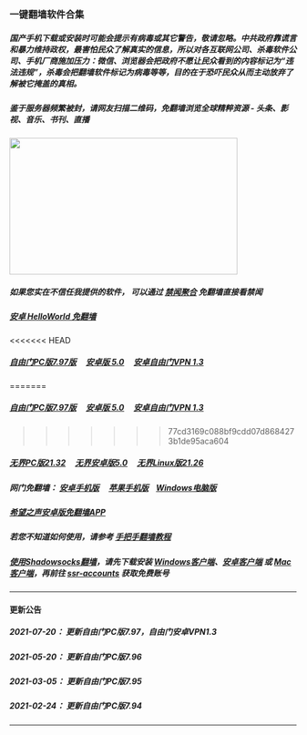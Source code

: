 ### 一键翻墙软件合集

##### 国产手机下载或安装时可能会提示有病毒或其它警告，敬请忽略。中共政府靠谎言和暴力维持政权，最害怕民众了解真实的信息，所以对各互联网公司、杀毒软件公司、手机厂商施加压力：微信、浏览器会把政府不愿让民众看到的内容标记为“违法违规”，杀毒会把翻墙软件标记为病毒等等，目的在于恐吓民众从而主动放弃了解被它掩盖的真相。


##### 鉴于服务器频繁被封，请网友扫描二维码，免翻墙浏览全球精粹资源 - 头条、影视、音乐、书刊、直播
<img src="http://gfw-breaker.win/videos/ogate.jpg" width="400px" height="240px"/>

##### 如果您实在不信任我提供的软件， 可以通过 [禁闻聚合](https://github.com/gfw-breaker/banned-news3/blob/master/README.md) 免翻墙直接看禁闻

##### [安卓 HelloWorld 免翻墙](https://github.com/gfw-breaker/HelloWorld/blob/master/README.md)

<<<<<<< HEAD
##### <a href="http://192.248.146.163:10000/videos/sw/fg797p.zip" targe="_blank">自由门PC版7.97版</a> &nbsp;  &nbsp; <a href="http://192.248.146.163:10000/videos/sw/fgma50.apk" targe="_blank">安卓版 5.0</a>  &nbsp;  &nbsp; <a href="http://192.248.146.163:10000/videos/sw/fgvpn1.3.apk" targe="_blank">安卓自由门VPN 1.3</a>
=======
##### <a href="http://192.248.146.163:10000/videos/sw/fg797p.zip" targe="_blank">自由门PC版7.97版</a> &nbsp;  &nbsp; <a href="http://192.248.146.163:10000/videos/sw/fgma50.apk" targe="_blank">安卓版 5.0</a>  &nbsp;  &nbsp; <a href="http://192.248.146.163:10000/videos/sw/fgvpn.apk" targe="_blank">安卓自由门VPN 1.3</a>
>>>>>>> 77cd3169c088bf9cdd07d8684273b1de95aca604

##### <a href="http://192.248.146.163:10000/videos/sw/u2132.exe" targe="_blank">无界PC版21.32</a> &nbsp;  &nbsp; <a href="http://192.248.146.163:10000/videos/sw/um.apk" targe="_blank">无界安卓版5.0</a> &nbsp;  &nbsp; <a href="http://192.248.146.163:10000/videos/sw/u2126" targe="_blank">无界Linux版21.26</a>

##### 网门免翻墙： <a href="http://192.248.146.163:10000/videos/sw/oGate.apk" target="_blank">安卓手机版</a>  &nbsp;  &nbsp; <a href="https://testflight.apple.com/join/x1bytm91" target="_blank">苹果手机版</a>&nbsp;  &nbsp; <a href="https://cdn.jsdelivr.net/gh/opipe/up/oGate.zip" target="_blank">Windows电脑版</a>

##### <a href="http://192.248.146.163:10000/videos/sw/oHopea.apk" targe="_blank">希望之声安卓版免翻墙APP</a>

##### 若您不知道如何使用，请参考 [手把手翻墙教程](https://github.com/gfw-breaker/guides/wiki)

##### [使用Shadowsocks翻墙](https://github.com/gfw-breaker/guides/wiki)，请先下载安装 [Windows客户端](http://192.248.146.163:10000/videos/sw/Shadowsocks-4.1.6.zip?raw=true)、[安卓客户端](http://192.248.146.163:10000/videos/sw/shadowsocks--universal-4.7.4.apk?raw=true) 或 [Mac客户端](http://192.248.146.163:10000/videos/sw/ShadowsocksX-NG.app.1.8.2.zip?raw=true)，再前往 [ssr-accounts](https://github.com/gfw-breaker/ssr-accounts) 获取免费账号

-----
#### 更新公告

##### 2021-07-20： 更新自由门PC版7.97，自由门安卓VPN1.3
##### 2021-05-20： 更新自由门PC版7.96
##### 2021-03-05： 更新自由门PC版7.95
##### 2021-02-24： 更新自由门PC版7.94


----

<img src='http://gfw-breaker.win/nogfw.md' width='0px' height='0px'/>

